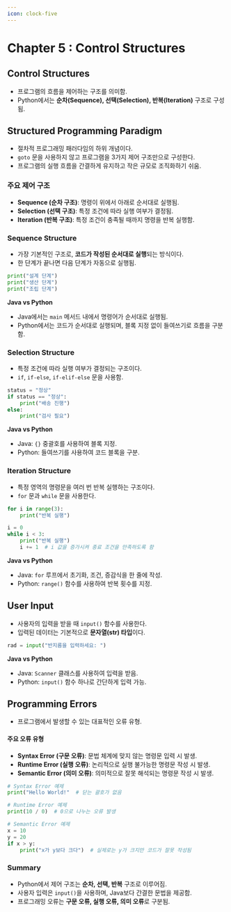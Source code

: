 ```yaml
---
icon: clock-five
---
```


# Chapter 5 : Control Structures

## Control Structures

* 프로그램의 흐름을 제어하는 구조를 의미함.
* Python에서는 **순차(Sequence), 선택(Selection), 반복(Iteration)** 구조로 구성됨.

## Structured Programming Paradigm

* 절차적 프로그래밍 패러다임의 하위 개념이다.
* `goto` 문을 사용하지 않고 프로그램을 3가지 제어 구조만으로 구성한다.
* 프로그램의 실행 흐름을 간결하게 유지하고 작은 규모로 조직화하기 쉬움.

### 주요 제어 구조

* **Sequence (순차 구조)**: 명령이 위에서 아래로 순서대로 실행됨.
* **Selection (선택 구조)**: 특정 조건에 따라 실행 여부가 결정됨.
* **Iteration (반복 구조)**: 특정 조건이 충족될 때까지 명령을 반복 실행함.

### Sequence Structure&#x20;

* 가장 기본적인 구조로, **코드가 작성된 순서대로 실행**되는 방식이다.
* 한 단계가 끝나면 다음 단계가 자동으로 실행됨.

```python
print("설계 단계")
print("생산 단계")
print("조립 단계")
```

**Java vs Python**

* Java에서는 `main` 메서드 내에서 명령어가 순서대로 실행됨.
* Python에서는 코드가 순서대로 실행되며, 블록 지정 없이 들여쓰기로 흐름을 구분함.

### Selection Structure&#x20;

* 특정 조건에 따라 실행 여부가 결정되는 구조이다.
* `if`, `if-else`, `if-elif-else` 문을 사용함.

```python
status = "정상"
if status == "정상":
    print("배송 진행")
else:
    print("검사 필요")
```

**Java vs Python**

* Java: `{}` 중괄호를 사용하여 블록 지정.
* Python: 들여쓰기를 사용하여 코드 블록을 구분.

### Iteration Structure

* 특정 영역의 명령문을 여러 번 반복 실행하는 구조이다.
* `for` 문과 `while` 문을 사용한다.

```python
for i in range(3):
    print("반복 실행")

i = 0
while i < 3:
    print("반복 실행")
    i += 1  # i 값을 증가시켜 종료 조건을 만족하도록 함
```

**Java vs Python**

* Java: `for` 루프에서 초기화, 조건, 증감식을 한 줄에 작성.
* Python: `range()` 함수를 사용하여 반복 횟수를 지정.

## User Input&#x20;

* 사용자의 입력을 받을 때 `input()` 함수를 사용한다.
* 입력된 데이터는 기본적으로 **문자열(str) 타입**이다.

```python
rad = input("반지름을 입력하세요: ")
```

**Java vs Python**

* Java: `Scanner` 클래스를 사용하여 입력을 받음.
* Python: `input()` 함수 하나로 간단하게 입력 가능.

## Programming Errors&#x20;

* 프로그램에서 발생할 수 있는 대표적인 오류 유형.

#### 주요 오류 유형

* **Syntax Error (구문 오류)**: 문법 체계에 맞지 않는 명령문 입력 시 발생.
* **Runtime Error (실행 오류)**: 논리적으로 실행 불가능한 명령문 작성 시 발생.
* **Semantic Error (의미 오류)**: 의미적으로 잘못 해석되는 명령문 작성 시 발생.

```python
# Syntax Error 예제
print("Hello World!"  # 닫는 괄호가 없음

# Runtime Error 예제
print(10 / 0)  # 0으로 나누는 오류 발생

# Semantic Error 예제
x = 10
y = 20
if x > y:
    print("x가 y보다 크다")  # 실제로는 y가 크지만 코드가 잘못 작성됨
```

### Summary

* Python에서 제어 구조는 **순차, 선택, 반복** 구조로 이루어짐.
* 사용자 입력은 `input()`을 사용하며, Java보다 간결한 문법을 제공함.
* 프로그래밍 오류는 **구문 오류, 실행 오류, 의미 오류**로 구분됨.
